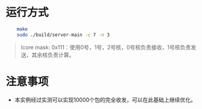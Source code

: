 # 运行方式
``` bash
    make
    sudo ./build/server-main -c 7 -n 3
```
> lcore mask: 0x111：使用0号，1号，2号核，0号核负责接收，1号核负责发送，其余核负责计算。

# 注意事项
- 本实例经过实测可以实现10000个包的完全收发，可以在此基础上继续优化。
